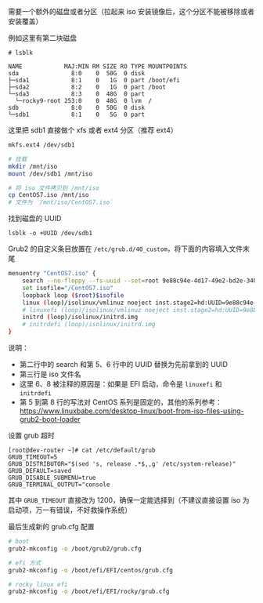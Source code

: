 需要一个额外的磁盘或者分区（拉起来 iso 安装镜像后，这个分区不能被移除或者安装覆盖）

例如这里有第二块磁盘 

```
# lsblk 

NAME            MAJ:MIN RM SIZE RO TYPE MOUNTPOINTS
sda               8:0    0  50G  0 disk
├─sda1            8:1    0   1G  0 part /boot/efi
├─sda2            8:2    0   1G  0 part /boot
└─sda3            8:3    0  48G  0 part
  └─rocky9-root 253:0    0  48G  0 lvm  /
sdb               8:0    0  50G  0 disk
└─sdb1            8:1    0   5G  0 part 
```

这里把 sdb1 直接做个 xfs 或者 ext4 分区（推荐 ext4）

```bash
mkfs.ext4 /dev/sdb1

# 挂载
mkdir /mnt/iso
mount /dev/sdb1 /mnt/iso

# 将 iso 文件拷贝到 /mnt/iso
cp CentOS7.iso /mnt/iso
# 文件为 `/mnt/iso/CentOS7.iso`
```

找到磁盘的 UUID

```
lsblk -o +UUID /dev/sdb1
```

Grub2 的自定义条目放置在 `/etc/grub.d/40_custom`，将下面的内容填入文件末尾

```bash
menuentry "CentOS7.iso" {
    search --no-floppy --fs-uuid --set=root 9e88c94e-4d17-49e2-bd2e-340bdcfd2c2a
    set isofile="/CentOS7.iso"
    loopback loop ($root)$isofile
    linux (loop)/isolinux/vmlinuz noeject inst.stage2=hd:UUID=9e88c94e-4d17-49e2-bd2e-340bdcfd2c2a:$isofile
    # linuxefi (loop)/isolinux/vmlinuz noeject inst.stage2=hd:UUID=9e88c94e-4d17-49e2-bd2e-340bdcfd2c2a:$isofile
    initrd (loop)/isolinux/initrd.img
    # initrdefi (loop)/isolinux/initrd.img
}
```

说明：

- 第二行中的 search 和第 5、6 行中的 UUID 替换为先前拿到的 UUID
- 第三行是 iso 文件名
- 这里 6、8 被注释的原因是：如果是 EFI 启动，命令是 `linuxefi` 和 `initrdefi`
- 第 5 到第 8 行的写法对 CentOS 系列是固定的，其他的系列参考：<https://www.linuxbabe.com/desktop-linux/boot-from-iso-files-using-grub2-boot-loader>

设置 grub 超时

```
[root@dev-router ~]# cat /etc/default/grub
GRUB_TIMEOUT=5
GRUB_DISTRIBUTOR="$(sed 's, release .*$,,g' /etc/system-release)"
GRUB_DEFAULT=saved
GRUB_DISABLE_SUBMENU=true
GRUB_TERMINAL_OUTPUT="console
```

其中 `GRUB_TIMEOUT` 直接改为 1200，确保一定能选择到（不建议直接设置 iso 为启动项，万一有错误，不好救操作系统）

最后生成新的 grub.cfg 配置

```bash
# boot
grub2-mkconfig -o /boot/grub2/grub.cfg

# efi 方式
grub2-mkconfig -o /boot/efi/EFI/centos/grub.cfg

# rocky linux efi
grub2-mkconfig -o /boot/efi/EFI/rocky/grub.cfg
```

